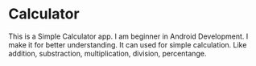 # Calculator
This is a Simple Calculator app.
I am beginner in Android Development.
I make it for better understanding.
It can used for simple calculation.
Like addition, substraction, multiplication, division, percentange.
